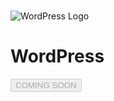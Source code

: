 #

<div class="header">
  <div class="inner">
    <img src="/static/images/logos/wordpress-logo.png" alt="WordPress Logo">
    <div>
      <h1>WordPress</h1>
    </div>
  </div>
  <button class="btn-orange-lg" disabled>COMING SOON</button>
</div>